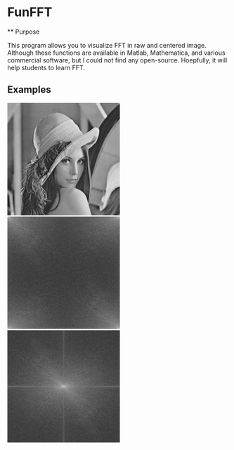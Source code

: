 # FunFFT

** Purpose

This program allows you to visualize FFT in raw and centered image. Although these functions are 
available in Matlab, Mathematica, and various commercial software, but I could not find any
open-source. Hoepfully, it will help students to learn FFT.

## Examples

![alt-text-1](./Examples/lena.png "title-1") ![alt-text-2](./Examples/lena_fft.png "title-2") ![alt-text-2](./Examples/lena_cfft.png "title-3")

